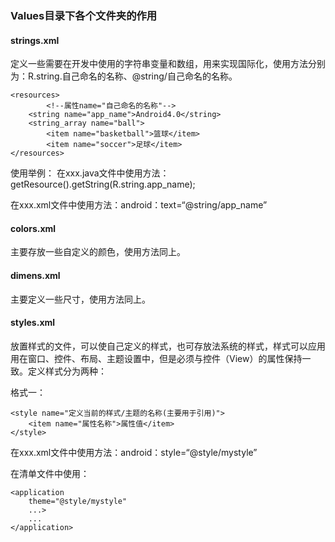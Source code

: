 ### Values目录下各个文件夹的作用

#### strings.xml
定义一些需要在开发中使用的字符串变量和数组，用来实现国际化，使用方法分别为：R.string.自己命名的名称、@string/自己命名的名称。

```
<resources>
        <!--属性name="自己命名的名称"-->
    <string name="app_name">Android4.0</string>
    <string_array name="ball">
        <item name="basketball">篮球</item>
        <item name="soccer">足球</item>
</resources>
```

使用举例：
在xxx.java文件中使用方法：getResource().getString(R.string.app_name);

在xxx.xml文件中使用方法：android：text=“@string/app_name”


#### colors.xml
主要存放一些自定义的颜色，使用方法同上。


#### dimens.xml
主要定义一些尺寸，使用方法同上。

#### styles.xml
放置样式的文件，可以使自己定义的样式，也可存放法系统的样式，样式可以应用用在窗口、控件、布局、主题设置中，但是必须与控件（View）的属性保持一致。定义样式分为两种：

格式一：
```
<style name="定义当前的样式/主题的名称(主要用于引用)">
    <item name="属性名称">属性值</item>
</style>
```
在xxx.xml文件中使用方法：android：style=“@style/mystyle”

在清单文件中使用：
```
<application 
    theme="@style/mystyle"
    ...>
    ...
</application>

```
